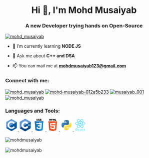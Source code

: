 <h1 align="center">Hi 👋, I'm Mohd Musaiyab</h1>
<h3 align="center">A new Developer trying hands on Open-Source</h3>


<p align="left"> <a href="https://twitter.com/mohd_musaiyab" target="blank"><img src="https://img.shields.io/twitter/follow/mohd_musaiyab?logo=twitter&style=for-the-badge" alt="mohd_musaiyab" /></a> </p>

- 🌱 I’m currently learning **NODE JS**

- 💬 Ask me about **C++ and DSA**

- 📫 You can mail me at **mohdmusaiyab123@gmail.com**

<h3 align="left">Connect with me:</h3>
<p align="left">
<a href="https://twitter.com/mohd_musaiyab" target="blank"><img align="center" src="https://raw.githubusercontent.com/rahuldkjain/github-profile-readme-generator/master/src/images/icons/Social/twitter.svg" alt="mohd_musaiyab" height="30" width="40" /></a>
<a href="https://linkedin.com/in/mohd-musaiyab-012a5b233" target="blank"><img align="center" src="https://raw.githubusercontent.com/rahuldkjain/github-profile-readme-generator/master/src/images/icons/Social/linked-in-alt.svg" alt="mohd-musaiyab-012a5b233" height="30" width="40" /></a>
<a href="https://instagram.com/musaiyab_001" target="blank"><img align="center" src="https://raw.githubusercontent.com/rahuldkjain/github-profile-readme-generator/master/src/images/icons/Social/instagram.svg" alt="musaiyab_001" height="30" width="40" /></a>
<a href="https://www.leetcode.com/mohd_musaiyab" target="blank"><img align="center" src="https://raw.githubusercontent.com/rahuldkjain/github-profile-readme-generator/master/src/images/icons/Social/leet-code.svg" alt="mohd_musaiyab" height="30" width="40" /></a>
</p>

<h3 align="left">Languages and Tools:</h3>
<p align="left"> <a href="https://www.cprogramming.com/" target="_blank" rel="noreferrer"> <img src="https://raw.githubusercontent.com/devicons/devicon/master/icons/c/c-original.svg" alt="c" width="40" height="40"/> </a> <a href="https://www.w3schools.com/cpp/" target="_blank" rel="noreferrer"> <img src="https://raw.githubusercontent.com/devicons/devicon/master/icons/cplusplus/cplusplus-original.svg" alt="cplusplus" width="40" height="40"/> </a> <a href="https://www.w3schools.com/css/" target="_blank" rel="noreferrer"> <img src="https://raw.githubusercontent.com/devicons/devicon/master/icons/css3/css3-original-wordmark.svg" alt="css3" width="40" height="40"/> </a> <a href="https://www.w3.org/html/" target="_blank" rel="noreferrer"> <img src="https://raw.githubusercontent.com/devicons/devicon/master/icons/html5/html5-original-wordmark.svg" alt="html5" width="40" height="40"/> </a> <a href="https://www.python.org" target="_blank" rel="noreferrer"> <img src="https://raw.githubusercontent.com/devicons/devicon/master/icons/python/python-original.svg" alt="python" width="40" height="40"/> </a> 
  <a href="https://reactjs.org/" target="_blank" rel="noreferrer"> <img src="https://raw.githubusercontent.com/devicons/devicon/master/icons/react/react-original-wordmark.svg" alt="react" width="40" height="40"/> </a> 
</p>

<p><img align="center" src="https://github-readme-stats.vercel.app/api/top-langs?username=mohdmusaiyab&show_icons=true&locale=en&layout=compact" alt="mohdmusaiyab" /></p>

<p><img align="center" src="https://github-readme-streak-stats.herokuapp.com/?user=mohdmusaiyab&" alt="mohdmusaiyab" /></p>

